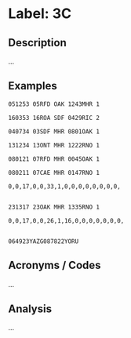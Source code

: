 # Label: 3C

## Description

...

## Examples

```
051253 05RFD OAK 1243MHR 1
```

```
160353 16ROA SDF 0429RIC 2
```

```
040734 03SDF MHR 0801OAK 1
```

```
131234 13ONT MHR 1222RNO 1
```

```
080121 07RFD MHR 0045OAK 1
```

```
080211 07CAE MHR 0147RNO 1
```

```
0,0,17,0,0,33,1,0,0,0,0,0,0,0,0,


```

```
231317 23OAK MHR 1335RNO 1
```

```
0,0,17,0,0,26,1,16,0,0,0,0,0,0,0,


```

```
064923YAZG087822YORU
```

## Acronyms / Codes

...

## Analysis

...
